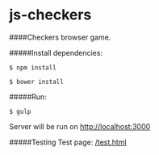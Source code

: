 # js-checkers
####Checkers browser game.

#####Install dependencies:

`$ npm install`

`$ bower install`

#####Run:

`$ gulp`

Server will be run on [http://localhost:3000](http://localhost:3000)

#####Testing
Test page: [/test.html](http://localhost:3000/test.html)
